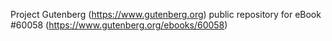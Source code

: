Project Gutenberg (https://www.gutenberg.org) public repository for eBook #60058 (https://www.gutenberg.org/ebooks/60058)

